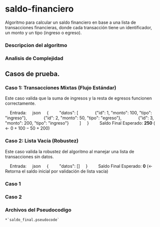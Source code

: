 # saldo-financiero
Algoritmo para calcular un saldo financiero en base a una lista de transacciones financieras, donde cada transacción tiene un identificador, un monto y un tipo (ingreso o egreso).

### Descripcion del algoritmo

### Analisis de Complejidad

## Casos de prueba.

### Caso 1: Transacciones Mixtas (Flujo Estándar)

Este caso valida que la suma de ingresos y la resta de egresos funcionen correctamente.

    Entrada:
    json
    {
        "datos": [
             {"id": 1, "monto": 100, "tipo": "ingreso"},
             {"id": 2, "monto": 50, "tipo": "egreso"},
             {"id": 3, "monto": 200, "tipo": "ingreso"}
        ]
    }
    
    Saldo Final Esperado: **250** ($\leftarrow 0 + 100 - 50 + 200$)

### Caso 2: Lista Vacía (Robustez)

Este caso valida la robustez del algoritmo al manejar una lista de transacciones sin datos.

    Entrada:
    json
    {
        "datos": []
    }
    
    Saldo Final Esperado: **0** ($\leftarrow$ Retorna el saldo inicial por validación de lista vacía)

### Caso 1

### Caso 2


### Archivos del Pseudocodigo

    *`saldo_final.pseudocode`
    